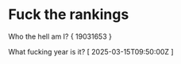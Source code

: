 # Fuck the rankings

Who the hell am I?
{ 19031653 }

What fucking year is it?
[ 2025-03-15T09:50:00Z ]
